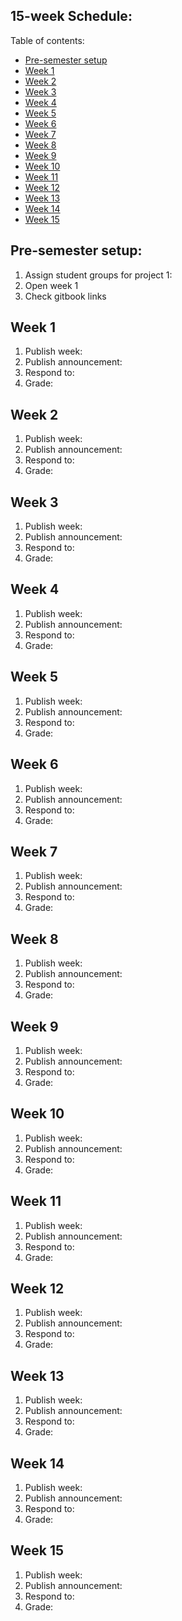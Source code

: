 ## 15-week Schedule:

Table of contents:

- [Pre-semester setup](#pre-semester-setup)
- [Week 1](#week-1)
- [Week 2](#week-2)
- [Week 3](#week-3)
- [Week 4](#week-4)
- [Week 5](#week-5)
- [Week 6](#week-6)
- [Week 7](#week-7)
- [Week 8](#week-8)
- [Week 9](#week-9)
- [Week 10](#week-10)
- [Week 11](#week-11)
- [Week 12](#week-12)
- [Week 13](#week-13)
- [Week 14](#week-14)
- [Week 15](#week-15)

## Pre-semester setup:

1. Assign student groups for project 1:
2. Open week 1
3. Check gitbook links

## Week 1

1. Publish week:
2. Publish announcement:
3. Respond to:
4. Grade:

## Week 2

1. Publish week:
2. Publish announcement:
3. Respond to:
4. Grade:

## Week 3

1. Publish week:
2. Publish announcement:
3. Respond to:
4. Grade:

## Week 4

1. Publish week:
2. Publish announcement:
3. Respond to:
4. Grade:

## Week 5

1. Publish week:
2. Publish announcement:
3. Respond to:
4. Grade:

## Week 6

1. Publish week:
2. Publish announcement:
3. Respond to:
4. Grade:

## Week 7

1. Publish week:
2. Publish announcement:
3. Respond to:
4. Grade:

## Week 8

1. Publish week:
2. Publish announcement:
3. Respond to:
4. Grade:

## Week 9

1. Publish week:
2. Publish announcement:
3. Respond to:
4. Grade:

## Week 10

1. Publish week:
2. Publish announcement:
3. Respond to:
4. Grade:

## Week 11

1. Publish week:
2. Publish announcement:
3. Respond to:
4. Grade:


## Week 12

1. Publish week:
2. Publish announcement:
3. Respond to:
4. Grade:


## Week 13

1. Publish week:
2. Publish announcement:
3. Respond to:
4. Grade:

## Week 14

1. Publish week:
2. Publish announcement:
3. Respond to:
4. Grade:

## Week 15

1. Publish week:
2. Publish announcement:
3. Respond to:
4. Grade:
